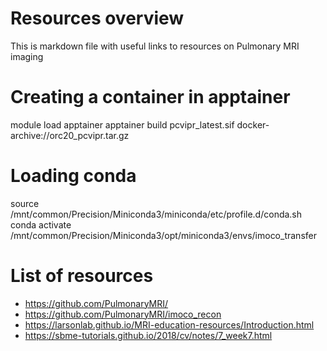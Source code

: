 # Resources overview

This is markdown file with useful links to resources on Pulmonary MRI imaging 

# Creating a container in apptainer
module load apptainer
apptainer build pcvipr_latest.sif docker-archive://orc20_pcvipr.tar.gz

# Loading conda
source /mnt/common/Precision/Miniconda3/miniconda/etc/profile.d/conda.sh
conda activate /mnt/common/Precision/Miniconda3/opt/miniconda3/envs/imoco_transfer

# List of resources 
- https://github.com/PulmonaryMRI/
- https://github.com/PulmonaryMRI/imoco_recon
- https://larsonlab.github.io/MRI-education-resources/Introduction.html
- https://sbme-tutorials.github.io/2018/cv/notes/7_week7.html




